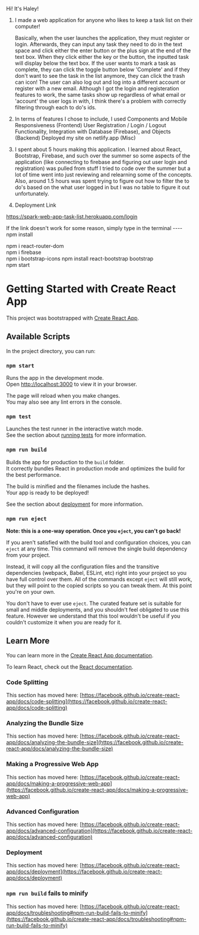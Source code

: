 Hi! It's Haley!

1. I made a web application for anyone who likes to keep a task list on their computer!

    Basically, when the user launches the application, they must register or login. Afterwards, they can input any task they need to do in the text space and click either the enter button or the plus sign at the end of the text box. When they click either the key or the button, the inputted task will display below the text box.
    If the user wants to mark a task as complete, they can click the toggle button below 'Complete' and if they don't want to see the task in the list anymore, they can click the trash can icon!
    The user can also log out and log into a different account or register with a new email.
    Although I got the login and registeration features to work, the same tasks show up regardless of what email or 'account' the user logs in with, I think there's a problem with correctly filtering through each to do's ids.

2. In terms of features I chose to include, I used
    Components and Mobile Responsiveness (Frontend)
    User Registration / Login / Logout Functionality, Integration with Database (Firebase), and Objects (Backend)
    Deployed my site on netlify.app (Misc)

3. I spent about 5 hours making this application. I learned about React, Bootstrap, Firebase, and such over the summer so some aspects of    the application (like connecting to firebase and figuring out user login and registration) was pulled from stuff I tried to code over the summer but a lot of time went into just reviewing and relearning some of the concepts. Also, around 1.5 hours was spent trying to figure out how to filter the to do's based on the what user logged in but I was no table to figure it out unfortunately.

4. Deployment Link

https://spark-web-app-task-list.herokuapp.com/login

If the link doesn't work for some reason, simply type in the terminal ----  
 npm install 
 
   npm i react-router-dom  
    npm i firebase  
    npm i bootstrap-icons 
    npm install react-bootstrap bootstrap  
    npm start


# Getting Started with Create React App

This project was bootstrapped with [Create React App](https://github.com/facebook/create-react-app).

## Available Scripts

In the project directory, you can run:

### `npm start`

Runs the app in the development mode.\
Open [http://localhost:3000](http://localhost:3000) to view it in your browser.

The page will reload when you make changes.\
You may also see any lint errors in the console.

### `npm test`

Launches the test runner in the interactive watch mode.\
See the section about [running tests](https://facebook.github.io/create-react-app/docs/running-tests) for more information.

### `npm run build`

Builds the app for production to the `build` folder.\
It correctly bundles React in production mode and optimizes the build for the best performance.

The build is minified and the filenames include the hashes.\
Your app is ready to be deployed!

See the section about [deployment](https://facebook.github.io/create-react-app/docs/deployment) for more information.

### `npm run eject`

**Note: this is a one-way operation. Once you `eject`, you can't go back!**

If you aren't satisfied with the build tool and configuration choices, you can `eject` at any time. This command will remove the single build dependency from your project.

Instead, it will copy all the configuration files and the transitive dependencies (webpack, Babel, ESLint, etc) right into your project so you have full control over them. All of the commands except `eject` will still work, but they will point to the copied scripts so you can tweak them. At this point you're on your own.

You don't have to ever use `eject`. The curated feature set is suitable for small and middle deployments, and you shouldn't feel obligated to use this feature. However we understand that this tool wouldn't be useful if you couldn't customize it when you are ready for it.

## Learn More

You can learn more in the [Create React App documentation](https://facebook.github.io/create-react-app/docs/getting-started).

To learn React, check out the [React documentation](https://reactjs.org/).

### Code Splitting

This section has moved here: [https://facebook.github.io/create-react-app/docs/code-splitting](https://facebook.github.io/create-react-app/docs/code-splitting)

### Analyzing the Bundle Size

This section has moved here: [https://facebook.github.io/create-react-app/docs/analyzing-the-bundle-size](https://facebook.github.io/create-react-app/docs/analyzing-the-bundle-size)

### Making a Progressive Web App

This section has moved here: [https://facebook.github.io/create-react-app/docs/making-a-progressive-web-app](https://facebook.github.io/create-react-app/docs/making-a-progressive-web-app)

### Advanced Configuration

This section has moved here: [https://facebook.github.io/create-react-app/docs/advanced-configuration](https://facebook.github.io/create-react-app/docs/advanced-configuration)

### Deployment

This section has moved here: [https://facebook.github.io/create-react-app/docs/deployment](https://facebook.github.io/create-react-app/docs/deployment)

### `npm run build` fails to minify

This section has moved here: [https://facebook.github.io/create-react-app/docs/troubleshooting#npm-run-build-fails-to-minify](https://facebook.github.io/create-react-app/docs/troubleshooting#npm-run-build-fails-to-minify)
